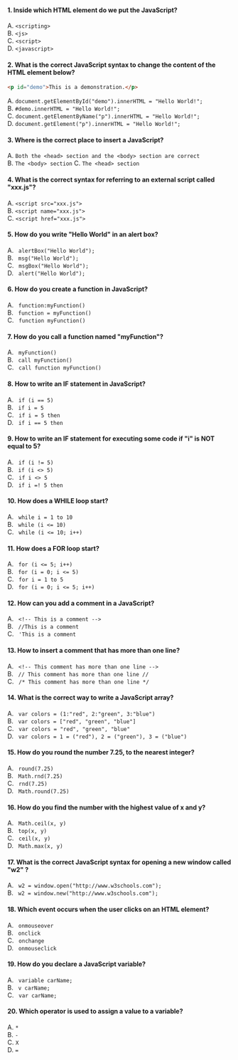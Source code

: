#### 1. Inside which HTML element do we put the JavaScript?
A. `<scripting>`  
B. `<js>`  
C. `<script>`  
D. `<javascript>`  

#### 2. What is the correct JavaScript syntax to change the content of the HTML element below?
```  HTML
<p id="demo">This is a demonstration.</p>
```
A. `document.getElementById("demo").innerHTML = "Hello World!";`  
B. `#demo.innerHTML = "Hello World!";`  
C. `document.getElementByName("p").innerHTML = "Hello World!";`  
D. `document.getElement("p").innerHTML = "Hello World!";`  

#### 3. Where is the correct place to insert a JavaScript?
A. `Both the <head> section and the <body> section are correct`  
B. `The <body> section`
C. `The <head> section`

#### 4. What is the correct syntax for referring to an external script called "xxx.js"?
A. `<script src="xxx.js">`  
B. `<script name="xxx.js">`  
C. `<script href="xxx.js">`  

#### 5. How do you write "Hello World" in an alert box?  
A. ` alertBox("Hello World");`  
B. ` msg("Hello World");`  
C. ` msgBox("Hello World");`  
D. ` alert("Hello World");`
  
#### 6. How do you create a function in JavaScript?
A. ` function:myFunction()`  
B. ` function = myFunction()`  
C. ` function myFunction()`  

#### 7. How do you call a function named "myFunction"?
A. ` myFunction()`  
B. ` call myFunction()`  
C. ` call function myFunction()`  

#### 8. How to write an IF statement in JavaScript?
A. ` if (i == 5)`  
B. ` if i = 5`  
C. ` if i = 5 then`  
D. ` if i == 5 then`  

#### 9. How to write an IF statement for executing some code if "i" is NOT equal to 5?
A. ` if (i != 5)`  
B. ` if (i <> 5)`  
C. ` if i <> 5`  
D. ` if i =! 5 then`  

#### 10. How does a WHILE loop start?
A. ` while i = 1 to 10`  
B. ` while (i <= 10)`  
C. ` while (i <= 10; i++)`  

#### 11. How does a FOR loop start?
A. ` for (i <= 5; i++)`  
B. ` for (i = 0; i <= 5)`  
C. ` for i = 1 to 5`  
D. ` for (i = 0; i <= 5; i++)`  

#### 12. How can you add a comment in a JavaScript?
A. ` <!-- This is a comment -->`  
B. ` //This is a comment`  
C. ` 'This is a comment`  

#### 13. How to insert a comment that has more than one line?
A. ` <!-- This comment has more than one line -->`  
B. ` // This comment has more than one line //`  
C. ` /* This comment has more than one line */`  

#### 14. What is the correct way to write a JavaScript array?
A. ` var colors = (1:"red", 2:"green", 3:"blue")`  
B. ` var colors = ["red", "green", "blue"]`  
C. ` var colors = "red", "green", "blue"`  
D. ` var colors = 1 = ("red"), 2 = ("green"), 3 = ("blue")`  

#### 15. How do you round the number 7.25, to the nearest integer?
A. ` round(7.25)`  
B. ` Math.rnd(7.25)`  
C. ` rnd(7.25)`  
D. ` Math.round(7.25)`  

#### 16. How do you find the number with the highest value of x and y?
A. ` Math.ceil(x, y)`  
B. ` top(x, y)`  
C. ` ceil(x, y)`  
D. ` Math.max(x, y)`  

#### 17. What is the correct JavaScript syntax for opening a new window called "w2" ?
A. ` w2 = window.open("http://www.w3schools.com");`  
B. ` w2 = window.new("http://www.w3schools.com");`  

#### 18. Which event occurs when the user clicks on an HTML element?
A. ` onmouseover`  
B. ` onclick`  
C. ` onchange`  
D. ` onmouseclick`  

#### 19. How do you declare a JavaScript variable?
A. ` variable carName;`  
B. ` v carName;`  
C. ` var carName;`  

#### 20. Which operator is used to assign a value to a variable?
A. `*`  
B. `-`  
C. `X`  
D. `=`     
